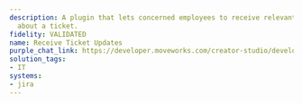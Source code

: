 ```yaml
---
description: A plugin that lets concerned employees to receive relevant communications
  about a ticket.
fidelity: VALIDATED
name: Receive Ticket Updates
purple_chat_link: https://developer.moveworks.com/creator-studio/developer-tools/purple-chat-builder/?workspace=%7B%22title%22%3A%22My+Workspace%22%2C%22botSettings%22%3A%7B%22name%22%3A%22%22%2C%22imageUrl%22%3A%22%22%7D%2C%22mocks%22%3A%5B%7B%22id%22%3A5410%2C%22title%22%3A%22New+Mock%22%2C%22transcript%22%3A%7B%22settings%22%3A%7B%22colorStyle%22%3A%22LIGHT%22%2C%22startTime%22%3A%2211%3A43+AM%22%2C%22defaultPerson%22%3A%22GWEN%22%2C%22editable%22%3Atrue%2C%22botName%22%3A%22%22%2C%22botImageUrl%22%3A%22%22%7D%2C%22messages%22%3A%5B%7B%22from%22%3A%22BOT%22%2C%22text%22%3A%22%3Cp%3EStatus+update+for+Jira+Ticket+IT-321%3A+%27Email+System+Downtime%27%3C%2Fp%3E%22%2C%22cards%22%3A%5B%7B%22title%22%3A%22%3Cp%3ENew+Status%3A+Investigating%3C%2Fp%3E%22%2C%22text%22%3A%22%3Cp%3E%3Cb%3EUpdated+by%3A%3C%2Fb%3E+Taylor+Chen%3Cbr%3E%3Cb%3EComment%3A%3C%2Fb%3E+Initial+investigation+started.+Checking+server+logs.%3C%2Fp%3E%22%7D%5D%7D%2C%7B%22from%22%3A%22BOT%22%2C%22text%22%3A%22%3Cp%3ENew+comment+on+Jira+Ticket+IT-321%3A+%27Email+System+Downtime%27%3C%2Fp%3E%22%2C%22cards%22%3A%5B%7B%22title%22%3A%22%3Cp%3EComment+Details%3C%2Fp%3E%22%2C%22text%22%3A%22%3Cp%3E%3Cb%3EComment+by%3A%3C%2Fb%3E+Morgan+Smith%3Cbr%3E%3Cb%3EComment%3A%3C%2Fb%3E+Found+error+logs+related+to+authentication+failures.+Further+analysis+required.%3C%2Fp%3E%22%7D%5D%7D%5D%7D%7D%5D%7D
solution_tags:
- IT
systems:
- jira
---
```

